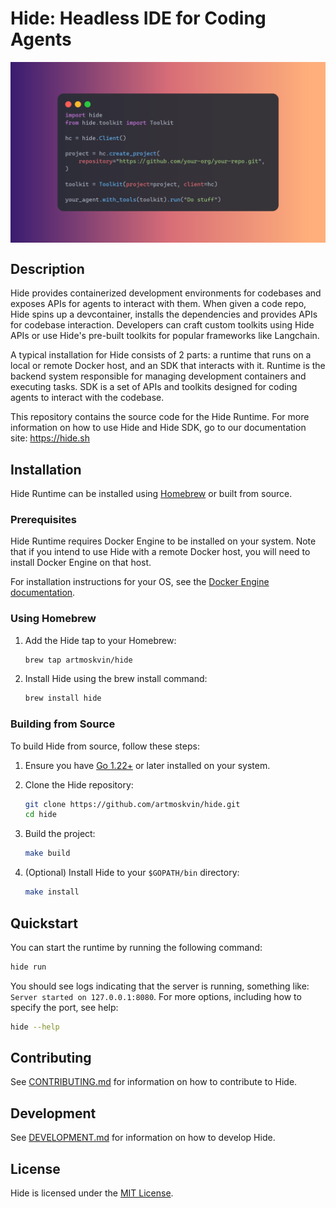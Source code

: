 # Hide: Headless IDE for Coding Agents
<div style="display: flex; justify-content: center;">
  <img src="docs/assets/hide-quickstart.png" alt="Hide Quickstart"/>
</div>

## Description

Hide provides containerized development environments for codebases and exposes APIs for agents to interact with them. When given a code repo, Hide spins up a devcontainer, installs the dependencies and provides APIs for codebase interaction. Developers can craft custom toolkits using Hide APIs or use Hide's pre-built toolkits for popular frameworks like Langchain.

A typical installation for Hide consists of 2 parts: a runtime that runs on a local or remote Docker host, and an SDK that interacts with it. Runtime is the backend system responsible for managing development containers and executing tasks. SDK is a set of APIs and toolkits designed for coding agents to interact with the codebase.

This repository contains the source code for the Hide Runtime. For more information on how to use Hide and Hide SDK, go to our documentation site: https://hide.sh

## Installation

Hide Runtime can be installed using [Homebrew](https://brew.sh/) or built from source.

### Prerequisites

Hide Runtime requires Docker Engine to be installed on your system. Note that if you intend to use Hide with a remote Docker host, you will need to install Docker Engine on that host.

For installation instructions for your OS, see the [Docker Engine documentation](https://docs.docker.com/engine/install/).

### Using Homebrew

1. Add the Hide tap to your Homebrew:

    ```bash
    brew tap artmoskvin/hide
    ```

2. Install Hide using the brew install command:

    ```bash
    brew install hide
    ```

### Building from Source

To build Hide from source, follow these steps:

1. Ensure you have [Go 1.22+](https://go.dev/) or later installed on your system.
2. Clone the Hide repository:

    ```bash
    git clone https://github.com/artmoskvin/hide.git
    cd hide
    ```

3. Build the project:

    ```bash
    make build
    ```

4. (Optional) Install Hide to your `$GOPATH/bin` directory:

    ```bash
    make install
    ```

## Quickstart

You can start the runtime by running the following command:

```bash
hide run
```

You should see logs indicating that the server is running, something like: `Server started on 127.0.0.1:8080`. For more options, including how to specify the port, see help:

```bash
hide --help
```

## Contributing

See [CONTRIBUTING.md](./docs/CONTRIBUTING.md) for information on how to contribute to Hide.

## Development

See [DEVELOPMENT.md](./docs/development.md) for information on how to develop Hide.

## License

Hide is licensed under the [MIT License](./LICENSE).

